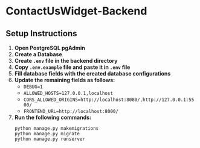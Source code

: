 # ContactUsWidget-Backend

<h2>Setup Instructions</h2>
<ol>
    <li><strong>Open PostgreSQL pgAdmin</strong></li>
    <li><strong>Create a Database</strong></li>
    <li><strong>Create <code>.env</code> file in the backend directory</strong></li>
    <li><strong>Copy <code>.env.example</code> file and paste it in <code>.env</code> file</strong></li>
    <li><strong>Fill database fields with the created database configurations</strong></li>
    <li><strong>Update the remaining fields as follows:</strong>
        <ul>
            <li><code>DEBUG=1</code></li>
            <li><code>ALLOWED_HOSTS=127.0.0.1,localhost</code></li>
            <li><code>CORS_ALLOWED_ORIGINS=http://localhost:8080/,http://127.0.0.1:5500/</code></li>
            <li><code>FRONTEND_URL=http://localhost:8000/</code></li>
        </ul>
    </li>
    <li><strong>Run the following commands:</strong>
        <pre>
<code>python manage.py makemigrations
python manage.py migrate
python manage.py runserver</code>
        </pre>
    </li>
</ol>
